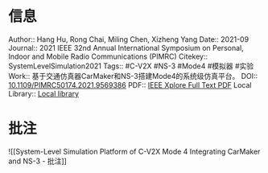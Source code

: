 # 信息
Author:: Hang Hu, Rong Chai, Miling Chen, Xizheng Yang
Date:: 2021-09
Journal:: 2021 IEEE 32nd Annual International Symposium on Personal, Indoor and Mobile Radio Communications (PIMRC)
Citekey:: SystemLevelSimulation2021
Tags:: #C-V2X #NS-3 #Mode4 #模拟器 #实验 
Work:: 基于交通仿真器CarMaker和NS-3搭建Mode4的系统级仿真平台。
DOI:: [10.1109/PIMRC50174.2021.9569386](https://doi.org/10.1109/PIMRC50174.2021.9569386)
PDF:: [IEEE Xplore Full Text PDF](zotero://open-pdf/library/items/M8EKL6CD)
Local Library:: [Local library](zotero://select/items/1_E47WK64B)

# 批注
![[System-Level Simulation Platform of C-V2X Mode 4 Integrating CarMaker and NS-3 - 批注]]